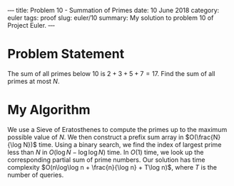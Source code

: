 ‐‐‐
title: Problem 10 - Summation of Primes
date: 10 June 2018
category: euler
tags: proof
slug: euler/10
summary: My solution to problem 10 of Project Euler.
‐‐‐

# Problem Statement

The sum of all primes below 10 is $2+3+5+7 = 17$.
Find the sum of all primes at most $N$.

# My Algorithm

We use a Sieve of Eratosthenes to compute the primes up to the maximum possible value of $N$.
We then construct a prefix sum array in $O(\frac{N}{\log N})$ time.
Using a binary search, we find the index of largest prime less than $N$ in $O(\log N - \log \log N)$ time.
In $O(1)$ time, we look up the corresponding partial sum of prime numbers.
Our solution has time complexity $O(n\log\log n + \frac{n}{\log n} + T\log n)$, where $T$ is the number of queries.